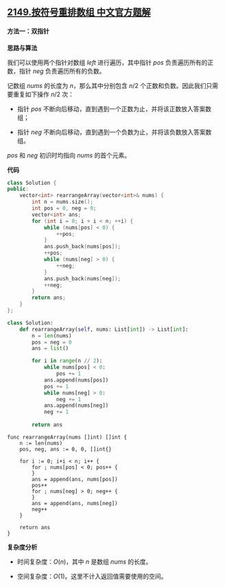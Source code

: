 ## [2149.按符号重排数组 中文官方题解](https://leetcode.cn/problems/rearrange-array-elements-by-sign/solutions/100000/an-fu-hao-zhong-pai-shu-zu-by-leetcode-s-bgds)

#### 方法一：双指针

**思路与算法**

我们可以使用两个指针对数组 $\textit{left}$ 进行遍历，其中指针 $\textit{pos}$ 负责遍历所有的正数，指针 $\textit{neg}$ 负责遍历所有的负数。

记数组 $\textit{nums}$ 的长度为 $n$，那么其中分别包含 $n/2$ 个正数和负数。因此我们只需要重复如下操作 $n/2$ 次：

- 指针 $\textit{pos}$ 不断向后移动，直到遇到一个正数为止，并将该正数放入答案数组；

- 指针 $\textit{neg}$ 不断向后移动，直到遇到一个负数为止，并将该负数放入答案数组。

$\textit{pos}$ 和 $\textit{neg}$ 初识时均指向 $\textit{nums}$ 的首个元素。

**代码**

```C++ [sol1-C++]
class Solution {
public:
    vector<int> rearrangeArray(vector<int>& nums) {
        int n = nums.size();
        int pos = 0, neg = 0;
        vector<int> ans;
        for (int i = 0; i + i < n; ++i) {
            while (nums[pos] < 0) {
                ++pos;
            }
            ans.push_back(nums[pos]);
            ++pos;
            while (nums[neg] > 0) {
                ++neg;
            }
            ans.push_back(nums[neg]);
            ++neg;
        }
        return ans;
    }
};
```

```Python [sol1-Python3]
class Solution:
    def rearrangeArray(self, nums: List[int]) -> List[int]:
        n = len(nums)
        pos = neg = 0
        ans = list()

        for i in range(n // 2):
            while nums[pos] < 0:
                pos += 1
            ans.append(nums[pos])
            pos += 1
            while nums[neg] > 0:
                neg += 1
            ans.append(nums[neg])
            neg += 1
        
        return ans
```

```Golang [sol1-Golang]
func rearrangeArray(nums []int) []int {
	n := len(nums)
	pos, neg, ans := 0, 0, []int{}

	for i := 0; i+i < n; i++ {
		for ; nums[pos] < 0; pos++ {
		}
		ans = append(ans, nums[pos])
		pos++
		for ; nums[neg] > 0; neg++ {
		}
		ans = append(ans, nums[neg])
		neg++
	}

	return ans
}
```

**复杂度分析**

- 时间复杂度：$O(n)$，其中 $n$ 是数组 $\textit{nums}$ 的长度。

- 空间复杂度：$O(1)$。这里不计入返回值需要使用的空间。